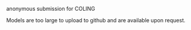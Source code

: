 anonymous submission for COLING

Models are too large to upload to github and are available upon request.
